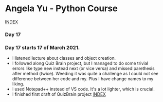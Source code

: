 # Angela Yu - Python Course
[INDEX](../README.md)
### Day 17
### Day 17 starts 17 of March 2021. 
- I listened lecture about classes and object creation.
- I followed along Quiz Brain project, but I managed to do some trivial errors like type new instead next (or vice versa) and missed parethesis after method (twice). Weeding it was quite a challenge as I could not see difference between her code and my. Plus I have change names to my liking.
- I used Notepad++ instead of VS code. It's a lot lighter, which is crucial.
- I finished first draft of QuizBrain project
[INDEX](../README.md)
